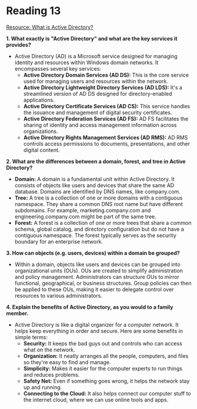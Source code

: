 # Reading 13

[Resource: What is Active Directory?](https://www.cyberark.com/what-is/active-directory/)

**1. What exactly is "Active Directory" and what are the key services it provides?**
- Active Directory (AD) is a Microsoft service designed for managing identity and resources within Windows domain networks. It encompasses several key services:
  - **Active Directory Domain Services (AD DS):** This is the core service used for managing users and resources within the network.
  - **Active Directory Lightweight Directory Services (AD LDS):** It's a streamlined version of AD DS designed for directory-enabled applications.
  - **Active Directory Certificate Services (AD CS):** This service handles the issuance and management of digital security certificates.
  - **Active Directory Federation Services (AD FS):** AD FS facilitates the sharing of identity and access management information across organizations.
  - **Active Directory Rights Management Services (AD RMS):** AD RMS controls access permissions to documents, presentations, and other digital content.

**2. What are the differences between a domain, forest, and tree in Active Directory?**
- **Domain:** A domain is a fundamental unit within Active Directory. It consists of objects like users and devices that share the same AD database. Domains are identified by DNS names, like company.com.
- **Tree:** A tree is a collection of one or more domains with a contiguous namespace. They share a common DNS root name but have different subdomains. For example, marketing.company.com and engineering.company.com might be part of the same tree.
- **Forest:** A forest is a collection of one or more trees that share a common schema, global catalog, and directory configuration but do not have a contiguous namespace. The forest typically serves as the security boundary for an enterprise network.

**3. How can objects (e.g. users, devices) within a domain be grouped?**
- Within a domain, objects like users and devices can be grouped into organizational units (OUs). OUs are created to simplify administration and policy management. Administrators can structure OUs to mirror functional, geographical, or business structures. Group policies can then be applied to these OUs, making it easier to delegate control over resources to various administrators.

**4. Explain the benefits of Active Directory, as you would to a family member.**
- Active Directory is like a digital organizer for a computer network. It helps keep everything in order and secure. Here are some benefits in simple terms:
  - **Security:** It keeps the bad guys out and controls who can access what on the network.
  - **Organization:** It neatly arranges all the people, computers, and files so they're easy to find and manage.
  - **Simplicity:** Makes it easier for the computer experts to run things and reduces problems.
  - **Safety Net:** Even if something goes wrong, it helps the network stay up and running.
  - **Connecting to the Cloud:** It also helps connect our computer stuff to the internet cloud, where we can use online tools and apps.
